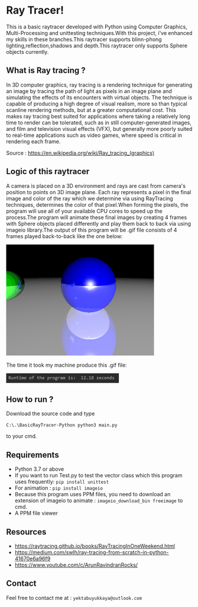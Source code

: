 # Ray Tracer!
This is a basic raytracer developed with Python using Computer Graphics, Multi-Processing and unittesting techniques.With this project, i've enhanced my skills in these branches.This raytracer supports blinn-phong lighting,reflection,shadows and depth.This raytracer only supports Sphere objects currently.

## What is Ray tracing ?
In 3D computer graphics, ray tracing is a rendering technique for generating an image by tracing the path of light as pixels in an image plane and simulating the effects of its encounters with virtual objects. The technique is capable of producing a high degree of visual realism, more so than typical scanline rendering methods, but at a greater computational cost. This makes ray tracing best suited for applications where taking a relatively long time to render can be tolerated, such as in still computer-generated images, and film and television visual effects (VFX), but generally more poorly suited to real-time applications such as video games, where speed is critical in rendering each frame.

Source : https://en.wikipedia.org/wiki/Ray_tracing_(graphics)

## Logic of this raytracer
A camera is placed on a 3D environment and rays are cast from camera's position to points on 3D image plane. Each ray represents a pixel in the final image and color of the ray which we determine via using RayTracing techniques, determines the color of that pixel.When forming the pixels, the program will use all of your available CPU cores to speed up the process.The program will animate these final images by creating 4 frames with Sphere objects placed differently and play them back to back via using imageio library.The output of this program will be .gif file consists of 4 frames played back-to-back like the one below:

![](sourceImages/rayTracing.gif)

The time it took my machine produce this .gif file:

![](sourceImages/runtimeProgram.PNG)

## How to run ?
Download the source code and type
```
C:\.\BasicRayTracer-Python python3 main.py
```
to your cmd.

## Requirements

* Python 3.7 or above
* If you want to run Test.py to test the vector class which this program uses frequently: ``` pip install unittest ``` 
* For animation : ``` pip install imageio ```
* Because this program uses PPM files, you need to download an extension of imageio to animate : ``` imageio_download_bin freeimage ``` to cmd.
* A PPM file viewer

## Resources

- https://raytracing.github.io/books/RayTracingInOneWeekend.html
- https://medium.com/swlh/ray-tracing-from-scratch-in-python-41670e6a96f9
- https://www.youtube.com/c/ArunRavindranRocks/

## Contact
Feel free to contact me at : `yektabuyukkaya@outlook.com`
